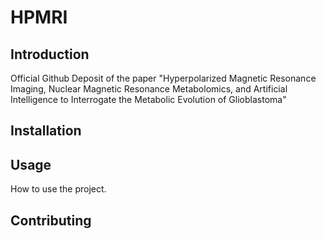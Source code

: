 # HPMRI

## Introduction
Official Github Deposit of the paper 
"Hyperpolarized Magnetic Resonance Imaging, Nuclear  Magnetic Resonance Metabolomics, and Artificial Intelligence to Interrogate the Metabolic Evolution of Glioblastoma"
 
## Installation


## Usage
How to use the project.

## Contributing
